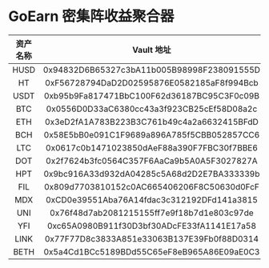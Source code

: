# GoEarn 密集阵收益聚合器

| 资产名称 |                 Vault 地址                 |                  策略地址                  |
| :------: | :----------------------------------------: | :----------------------------------------: |
|   HUSD   | 0x94832D6B65327c3bA11b005B98998F238091555D | 0x14C6dC8b5a771658269D2d556F5e33BecBD30088 |
|    HT    | 0xF56728794DaD2D02595876E0582185aF8f994Bcb | 0xD290A54CDf17Bc1359C0d3370b73D7E186E88942 |
|   USDT   | 0xb95b9Fa817471BbC100F62d36187BC95C3F0c09B | 0xc9451141053cd71222D1EA913d967eD4E4059a37 |
|   BTC    | 0x0556D0D33aC6380cc43a3f923CB25cEf58D08a2c | 0x2231F45Fe95f0039b4D8883c7ad56dee472545cE |
|   ETH    | 0x3eD2fA1A783B223B3C761b49c4a2a6632415BFdD | 0xbd2Fe542f1e0D2b72D0ABc055baEfbA51598aF40 |
|   BCH    | 0x58E5bB0e091C1F9689a896A785f5CBB052857CC6 | 0x0a28272DB40F440DEF31438711FFD2E6A9fAf0F6 |
|   LTC    | 0x0617c0b1471023850dAeF88a390F7FBC30f7BBE6 | 0x33A3a09BF343c6c53f8a7647b91Fe82183cBA85b |
|   DOT    | 0x2f7624b3fc0564C357F6AaCa9b5A0A5F3027827A | 0x4507C487F3637d4305F970f4767004c7E7e3620e |
|   HPT    | 0x9bc916A33d932dA04285c5A68d2D2E7BA333339b | 0xe80b5a53f85b4e21D3DB7c9CaE9ab859aB641dA9 |
|   FIL    | 0x809d7703810152c0AC665406206F8C50630d0FcF | 0xbA85473c9920FbB63a7DD64c16DA47113c4899BD |
|   MDX    | 0xCD0e39551Aba76A14fdac3c312192DFd141a3815 | 0x96aa2f55976C6966b1b9e417f75DA086C85A4849 |
|   UNI    | 0x76f48d7ab2081215155ff7e9f18b7d1e803c97de | 0xB27DD76c5f74D5D6EB05a36dc668e76884E58FDC |
|   YFI    | 0xc65A0980B911f30D3bf30ADcFE33fA1141E17a58 | 0x50B01b672Ee254d591d6d0b868F8b8140600D7f4 |
|   LINK   | 0x77F77D8c3833A851e33063B137E39Fb0f88D0314 | 0xb9e05942cDBB443575bE4727240A309378e2f2e2 |
|   BETH   | 0x5a4Cd1BCc5189BDd55C65eF8eB965A86E09aE0C3 | 0x33941e81b0e5F747F6c2024E460A12466aa5F895 |
